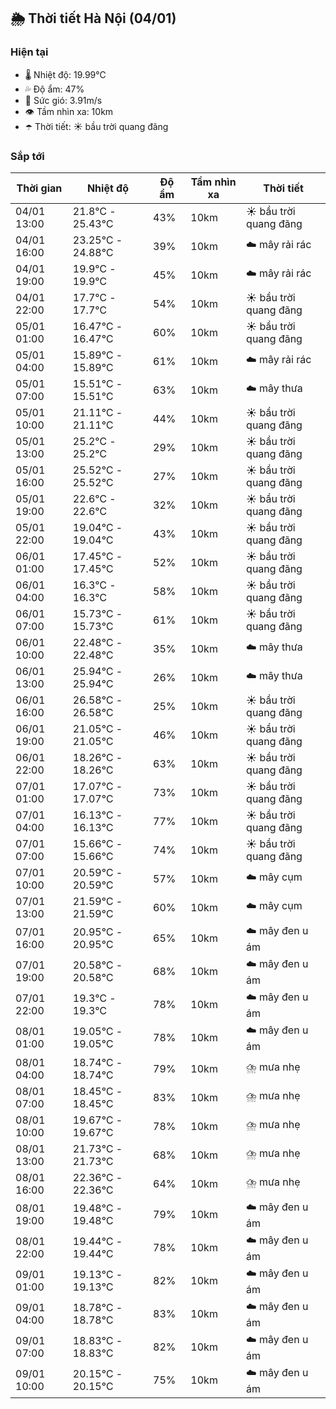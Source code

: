 ## 🌦️ Thời tiết Hà Nội (04/01)

### Hiện tại

- 🌡️ Nhiệt độ: 19.99℃
- 💦 Độ ẩm: 47%
- 💨 Sức gió: 3.91m/s
- 👁️ Tầm nhìn xa: 10km
- ☂️ Thời tiết: ☀️ bầu trời quang đãng

### Sắp tới

| Thời gian | Nhiệt độ | Độ ẩm | Tầm nhìn xa | Thời tiết |
| --- | --- | --- | --- | --- |
| 04/01 13:00 | 21.8℃ - 25.43℃ | 43% | 10km | ☀️ bầu trời quang đãng |
| 04/01 16:00 | 23.25℃ - 24.88℃ | 39% | 10km | ☁️ mây rải rác |
| 04/01 19:00 | 19.9℃ - 19.9℃ | 45% | 10km | ☁️ mây rải rác |
| 04/01 22:00 | 17.7℃ - 17.7℃ | 54% | 10km | ☀️ bầu trời quang đãng |
| 05/01 01:00 | 16.47℃ - 16.47℃ | 60% | 10km | ☀️ bầu trời quang đãng |
| 05/01 04:00 | 15.89℃ - 15.89℃ | 61% | 10km | ☁️ mây rải rác |
| 05/01 07:00 | 15.51℃ - 15.51℃ | 63% | 10km | ☁️ mây thưa |
| 05/01 10:00 | 21.11℃ - 21.11℃ | 44% | 10km | ☀️ bầu trời quang đãng |
| 05/01 13:00 | 25.2℃ - 25.2℃ | 29% | 10km | ☀️ bầu trời quang đãng |
| 05/01 16:00 | 25.52℃ - 25.52℃ | 27% | 10km | ☀️ bầu trời quang đãng |
| 05/01 19:00 | 22.6℃ - 22.6℃ | 32% | 10km | ☀️ bầu trời quang đãng |
| 05/01 22:00 | 19.04℃ - 19.04℃ | 43% | 10km | ☀️ bầu trời quang đãng |
| 06/01 01:00 | 17.45℃ - 17.45℃ | 52% | 10km | ☀️ bầu trời quang đãng |
| 06/01 04:00 | 16.3℃ - 16.3℃ | 58% | 10km | ☀️ bầu trời quang đãng |
| 06/01 07:00 | 15.73℃ - 15.73℃ | 61% | 10km | ☀️ bầu trời quang đãng |
| 06/01 10:00 | 22.48℃ - 22.48℃ | 35% | 10km | ☁️ mây thưa |
| 06/01 13:00 | 25.94℃ - 25.94℃ | 26% | 10km | ☁️ mây thưa |
| 06/01 16:00 | 26.58℃ - 26.58℃ | 25% | 10km | ☀️ bầu trời quang đãng |
| 06/01 19:00 | 21.05℃ - 21.05℃ | 46% | 10km | ☀️ bầu trời quang đãng |
| 06/01 22:00 | 18.26℃ - 18.26℃ | 63% | 10km | ☀️ bầu trời quang đãng |
| 07/01 01:00 | 17.07℃ - 17.07℃ | 73% | 10km | ☀️ bầu trời quang đãng |
| 07/01 04:00 | 16.13℃ - 16.13℃ | 77% | 10km | ☀️ bầu trời quang đãng |
| 07/01 07:00 | 15.66℃ - 15.66℃ | 74% | 10km | ☀️ bầu trời quang đãng |
| 07/01 10:00 | 20.59℃ - 20.59℃ | 57% | 10km | ☁️ mây cụm |
| 07/01 13:00 | 21.59℃ - 21.59℃ | 60% | 10km | ☁️ mây cụm |
| 07/01 16:00 | 20.95℃ - 20.95℃ | 65% | 10km | ☁️ mây đen u ám |
| 07/01 19:00 | 20.58℃ - 20.58℃ | 68% | 10km | ☁️ mây đen u ám |
| 07/01 22:00 | 19.3℃ - 19.3℃ | 78% | 10km | ☁️ mây đen u ám |
| 08/01 01:00 | 19.05℃ - 19.05℃ | 78% | 10km | ☁️ mây đen u ám |
| 08/01 04:00 | 18.74℃ - 18.74℃ | 79% | 10km | ⛈️ mưa nhẹ |
| 08/01 07:00 | 18.45℃ - 18.45℃ | 83% | 10km | ⛈️ mưa nhẹ |
| 08/01 10:00 | 19.67℃ - 19.67℃ | 78% | 10km | ⛈️ mưa nhẹ |
| 08/01 13:00 | 21.73℃ - 21.73℃ | 68% | 10km | ⛈️ mưa nhẹ |
| 08/01 16:00 | 22.36℃ - 22.36℃ | 64% | 10km | ⛈️ mưa nhẹ |
| 08/01 19:00 | 19.48℃ - 19.48℃ | 79% | 10km | ☁️ mây đen u ám |
| 08/01 22:00 | 19.44℃ - 19.44℃ | 78% | 10km | ☁️ mây đen u ám |
| 09/01 01:00 | 19.13℃ - 19.13℃ | 82% | 10km | ☁️ mây đen u ám |
| 09/01 04:00 | 18.78℃ - 18.78℃ | 83% | 10km | ☁️ mây đen u ám |
| 09/01 07:00 | 18.83℃ - 18.83℃ | 82% | 10km | ☁️ mây đen u ám |
| 09/01 10:00 | 20.15℃ - 20.15℃ | 75% | 10km | ☁️ mây đen u ám |
